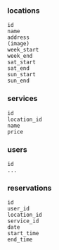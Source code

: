 ### locations
    id
    name
    address
    (image)
    week_start
    week_end
    sat_start
    sat_end
    sun_start
    sun_end

### services
    id
    location_id
    name
    price

### users
    id
    ...

### reservations 
    id
    user_id
    location_id
    service_id
    date
    start_time
    end_time
